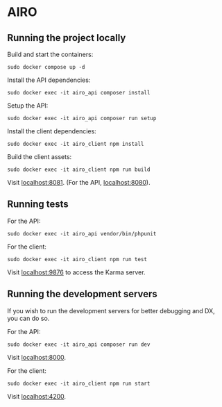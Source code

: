 # AIRO

## Running the project locally

Build and start the containers:

```
sudo docker compose up -d
```

Install the API dependencies:

```
sudo docker exec -it airo_api composer install
```

Setup the API:

```
sudo docker exec -it airo_api composer run setup
```

Install the client dependencies:

```
sudo docker exec -it airo_client npm install
```

Build the client assets:

```
sudo docker exec -it airo_client npm run build
```

Visit [localhost:8081](http://localhost:8081/). (For the API, [localhost:8080](http://localhost:8080/)).

## Running tests

For the API:

```
sudo docker exec -it airo_api vendor/bin/phpunit
```

For the client:

```
sudo docker exec -it airo_client npm run test
```

Visit [localhost:9876](http://localhost:9876/) to access the Karma server.

## Running the development servers

If you wish to run the development servers for better debugging and DX, you can do so.

For the API:

```
sudo docker exec -it airo_api composer run dev
```

Visit [localhost:8000](http://localhost:8000/).

For the client:

```
sudo docker exec -it airo_client npm run start
```

Visit [localhost:4200](http://localhost:4200/).
